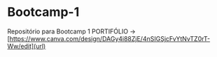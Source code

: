 # Bootcamp-1
Repositório para Bootcamp 1
PORTIFÓLIO -> [https://www.canva.com/design/DAGy4i88ZjE/4nSIGSjcFvYtNvTZ0rT-Ww/edit](url)
